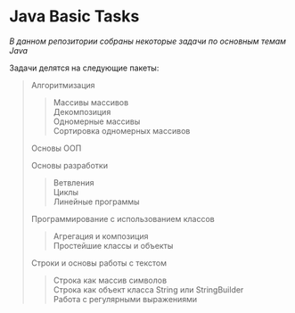 # Java Basic Tasks

_В данном репозитории собраны некоторые задачи по основным темам Java_

Задачи делятся на следующие пакеты:
>Алгоритмизация
>>Массивы массивов <br/> Декомпозиция <br/> Одномерные массивы <br/> Сортировка одномерных массивов
>
>Основы ООП <br/>
>
>Основы разработки
>>Ветвления <br/> Циклы <br/> Линейные программы
>
>Программирование с использованием классов
>>Агрегация и композиция <br/> Простейшие классы и объекты
>
>Строки и основы работы с текстом
>>Строка как массив символов <br/> Строка как объект класса String или StringBuilder <br/> Работа с регулярными выражениями